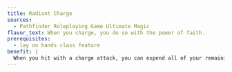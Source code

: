 ```yaml
---
title: Radiant Charge
sources:
  - Pathfinder Roleplaying Game Ultimate Magic
flavor_text: When you charge, you do so with the power of faith.
prerequisites:
  - lay on hands class feature
benefit: |
  When you hit with a charge attack, you can expend all of your remaining uses of lay on hands to deal extra damage equal to 1d6 per use of lay on hands expended + your Charisma bonus. This damage comes from holy power and is not subject to damage reduction, energy immunities, or energy resistances.
---
```


